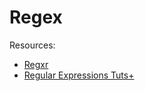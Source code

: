 # Regex

Resources:
- [Regxr](http://regexr.com/)
- [Regular Expressions Tuts+](http://code.tutsplus.com/tutorials/8-regular-expressions-you-should-know--net-6149)
